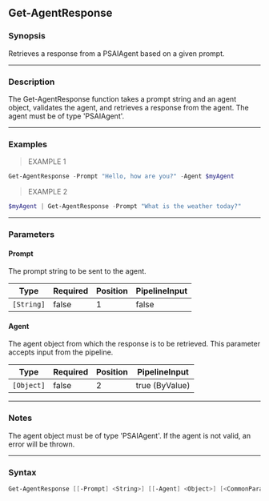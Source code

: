 Get-AgentResponse
-----------------

### Synopsis
Retrieves a response from a PSAIAgent based on a given prompt.

---

### Description

The Get-AgentResponse function takes a prompt string and an agent object, validates the agent, and retrieves a response from the agent. The agent must be of type 'PSAIAgent'.

---

### Examples
> EXAMPLE 1

```PowerShell
Get-AgentResponse -Prompt "Hello, how are you?" -Agent $myAgent
```
> EXAMPLE 2

```PowerShell
$myAgent | Get-AgentResponse -Prompt "What is the weather today?"
```

---

### Parameters
#### **Prompt**
The prompt string to be sent to the agent.

|Type      |Required|Position|PipelineInput|
|----------|--------|--------|-------------|
|`[String]`|false   |1       |false        |

#### **Agent**
The agent object from which the response is to be retrieved. This parameter accepts input from the pipeline.

|Type      |Required|Position|PipelineInput |
|----------|--------|--------|--------------|
|`[Object]`|false   |2       |true (ByValue)|

---

### Notes
The agent object must be of type 'PSAIAgent'. If the agent is not valid, an error will be thrown.

---

### Syntax
```PowerShell
Get-AgentResponse [[-Prompt] <String>] [[-Agent] <Object>] [<CommonParameters>]
```
